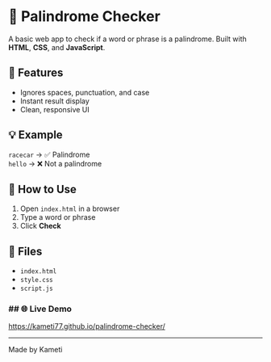# 🔁 Palindrome Checker

A basic web app to check if a word or phrase is a palindrome. Built with **HTML**, **CSS**, and **JavaScript**.

## 🚀 Features

- Ignores spaces, punctuation, and case
- Instant result display
- Clean, responsive UI

## 💡 Example

`racecar` → ✅ Palindrome  
`hello` → ❌ Not a palindrome

## 📄 How to Use

1. Open `index.html` in a browser  
2. Type a word or phrase  
3. Click **Check**

## 📁 Files

- `index.html`  
- `style.css`  
- `script.js`

### ## 🌐 Live Demo
https://kameti77.github.io/palindrome-checker/

---

Made by Kameti
